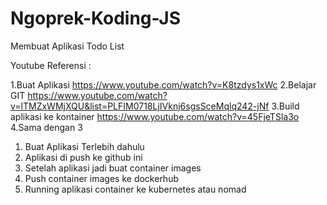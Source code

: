 # Ngoprek-Koding-JS
Membuat Aplikasi Todo List


Youtube Referensi :

1.Buat Aplikasi
https://www.youtube.com/watch?v=K8tzdys1xWc
2.Belajar GIT
https://www.youtube.com/watch?v=lTMZxWMjXQU&list=PLFIM0718LjIVknj6sgsSceMqlq242-jNf
3.Build aplikasi ke kontainer
https://www.youtube.com/watch?v=45FjeTSla3o
4.Sama dengan 3


1. Buat Aplikasi Terlebih dahulu
2. Aplikasi di push ke github ini
3. Setelah aplikasi jadi buat container images
4. Push container images ke dockerhub
5. Running aplikasi container ke kubernetes atau nomad
